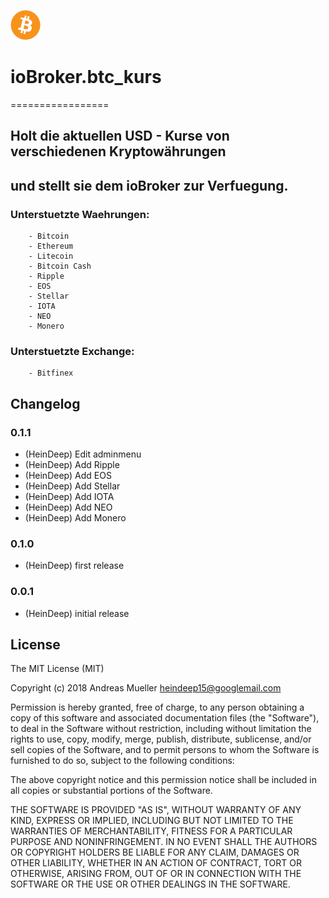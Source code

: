 ![Logo](admin/btc_kurs.png)
# ioBroker.btc_kurs
=================

## Holt die aktuellen USD - Kurse von verschiedenen Kryptowährungen
## und stellt sie dem ioBroker zur Verfuegung.


###	Unterstuetzte Waehrungen:
	
		- Bitcoin
		- Ethereum
		- Litecoin
		- Bitcoin Cash
		- Ripple
		- EOS
		- Stellar
		- IOTA
		- NEO
		- Monero
	
###	Unterstuetzte Exchange:
  
		- Bitfinex
		
## Changelog
		
### 0.1.1
* (HeinDeep) Edit adminmenu
* (HeinDeep) Add Ripple
* (HeinDeep) Add EOS
* (HeinDeep) Add Stellar	
* (HeinDeep) Add IOTA
* (HeinDeep) Add NEO
* (HeinDeep) Add Monero

		
### 0.1.0
* (HeinDeep) first release

### 0.0.1
* (HeinDeep) initial release

 

## License
The MIT License (MIT)

Copyright (c) 2018 Andreas Mueller <heindeep15@googlemail.com>

Permission is hereby granted, free of charge, to any person obtaining a copy
of this software and associated documentation files (the "Software"), to deal
in the Software without restriction, including without limitation the rights
to use, copy, modify, merge, publish, distribute, sublicense, and/or sell
copies of the Software, and to permit persons to whom the Software is
furnished to do so, subject to the following conditions:

The above copyright notice and this permission notice shall be included in
all copies or substantial portions of the Software.

THE SOFTWARE IS PROVIDED "AS IS", WITHOUT WARRANTY OF ANY KIND, EXPRESS OR
IMPLIED, INCLUDING BUT NOT LIMITED TO THE WARRANTIES OF MERCHANTABILITY,
FITNESS FOR A PARTICULAR PURPOSE AND NONINFRINGEMENT. IN NO EVENT SHALL THE
AUTHORS OR COPYRIGHT HOLDERS BE LIABLE FOR ANY CLAIM, DAMAGES OR OTHER
LIABILITY, WHETHER IN AN ACTION OF CONTRACT, TORT OR OTHERWISE, ARISING FROM,
OUT OF OR IN CONNECTION WITH THE SOFTWARE OR THE USE OR OTHER DEALINGS IN
THE SOFTWARE.
